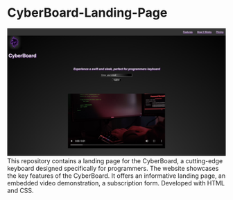 # CyberBoard-Landing-Page
[![Cover Photo](cyberboard-site.png)](https://github.com/HabibiKang/CyberBoard-Landing-Page) This repository contains a landing page for the CyberBoard, a cutting-edge keyboard designed specifically for programmers. The website showcases the key features of the CyberBoard.  It offers an informative landing page, an embedded video demonstration, a subscription form.  Developed with HTML and CSS.
 
